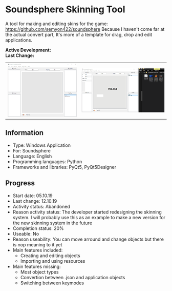 # Soundsphere Skinning Tool
A tool for making and editing skins for the game: https://github.com/semyon422/soundsphere
Because I haven't come far at the actual convert part, It's more of a template for drag, drop and edit applications.

**Active Development:** <br>
**Last Change:** <br>

| | |
| :---: | :---: |
| ![](/Screenshots/1-Functionalities.gif) | ![](/Screenshots/2-Import.gif) |

## Information
- Type: Windows Application
- For: Soundsphere
- Language: English
- Programming languages: Python
- Frameworks and libraries: PyQt5, PyQt5Designer

## Progress
- Start date: 05.10.19
- Last change: 12.10.19
- Activity status: Abandoned
- Reason activity status: The developer started redesigning the skinning system. I will probably use this as an example to make a new version for the new skinning system in the future
- Completion status: 20%
- Useable: No
- Reason useability: You can move arround and change objects but there is nop meaning to it yet
- Main features included: 
   - Creating and editing objects
   - Importing and using resources
- Main features missing: 
   - Most object types
   - Convertion between .json and application objects
   - Switching between keymodes
